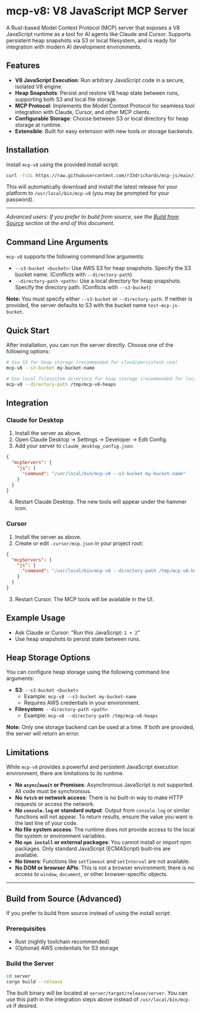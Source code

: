 # mcp-v8: V8 JavaScript MCP Server

A Rust-based Model Context Protocol (MCP) server that exposes a V8 JavaScript runtime as a tool for AI agents like Claude and Cursor. Supports persistent heap snapshots via S3 or local filesystem, and is ready for integration with modern AI development environments.

## Features

- **V8 JavaScript Execution**: Run arbitrary JavaScript code in a secure, isolated V8 engine.
- **Heap Snapshots**: Persist and restore V8 heap state between runs, supporting both S3 and local file storage.
- **MCP Protocol**: Implements the Model Context Protocol for seamless tool integration with Claude, Cursor, and other MCP clients.
- **Configurable Storage**: Choose between S3 or local directory for heap storage at runtime.
- **Extensible**: Built for easy extension with new tools or storage backends.

## Installation

Install `mcp-v8` using the provided install script:

```bash
curl -fsSL https://raw.githubusercontent.com/r33drichards/mcp-js/main/install.sh | sudo bash
```

This will automatically download and install the latest release for your platform to `/usr/local/bin/mcp-v8` (you may be prompted for your password).

---

*Advanced users: If you prefer to build from source, see the [Build from Source](#build-from-source) section at the end of this document.*

## Command Line Arguments

`mcp-v8` supports the following command line arguments:

- `--s3-bucket <bucket>`: Use AWS S3 for heap snapshots. Specify the S3 bucket name. (Conflicts with `--directory-path`)
- `--directory-path <path>`: Use a local directory for heap snapshots. Specify the directory path. (Conflicts with `--s3-bucket`)

**Note:** You must specify either `--s3-bucket` or `--directory-path`. If neither is provided, the server defaults to S3 with the bucket name `test-mcp-js-bucket`.

## Quick Start

After installation, you can run the server directly. Choose one of the following options:

```bash
# Use S3 for heap storage (recommended for cloud/persistent use)
mcp-v8 --s3-bucket my-bucket-name

# Use local filesystem directory for heap storage (recommended for local development)
mcp-v8 --directory-path /tmp/mcp-v8-heaps
```

## Integration

### Claude for Desktop

1. Install the server as above.
2. Open Claude Desktop → Settings → Developer → Edit Config.
3. Add your server to `claude_desktop_config.json`:

```json
{
  "mcpServers": {
    "js": {
      "command": "/usr/local/bin/mcp-v8 --s3-bucket my-bucket-name"
    }
  }
}
```

4. Restart Claude Desktop. The new tools will appear under the hammer icon.

### Cursor

1. Install the server as above.
2. Create or edit `.cursor/mcp.json` in your project root:

```json
{
  "mcpServers": {
    "js": {
      "command": "/usr/local/bin/mcp-v8 --directory-path /tmp/mcp-v8-heaps"
    }
  }
}
```

3. Restart Cursor. The MCP tools will be available in the UI.

## Example Usage

- Ask Claude or Cursor: "Run this JavaScript: `1 + 2`"
- Use heap snapshots to persist state between runs.

## Heap Storage Options

You can configure heap storage using the following command line arguments:

- **S3**: `--s3-bucket <bucket>`
  - Example: `mcp-v8 --s3-bucket my-bucket-name`
  - Requires AWS credentials in your environment.
- **Filesystem**: `--directory-path <path>`
  - Example: `mcp-v8 --directory-path /tmp/mcp-v8-heaps`

**Note:** Only one storage backend can be used at a time. If both are provided, the server will return an error.

## Limitations

While `mcp-v8` provides a powerful and persistent JavaScript execution environment, there are limitations to its runtime. 

- **No `async`/`await` or Promises**: Asynchronous JavaScript is not supported. All code must be synchronous.
- **No `fetch` or network access**: There is no built-in way to make HTTP requests or access the network.
- **No `console.log` or standard output**: Output from `console.log` or similar functions will not appear. To return results, ensure the value you want is the last line of your code.
- **No file system access**: The runtime does not provide access to the local file system or environment variables.
- **No `npm install` or external packages**: You cannot install or import npm packages. Only standard JavaScript (ECMAScript) built-ins are available.
- **No timers**: Functions like `setTimeout` and `setInterval` are not available.
- **No DOM or browser APIs**: This is not a browser environment; there is no access to `window`, `document`, or other browser-specific objects.

---

## Build from Source (Advanced)

If you prefer to build from source instead of using the install script:

### Prerequisites
- Rust (nightly toolchain recommended)
- (Optional) AWS credentials for S3 storage

### Build the Server

```bash
cd server
cargo build --release
```

The built binary will be located at `server/target/release/server`. You can use this path in the integration steps above instead of `/usr/local/bin/mcp-v8` if desired.

